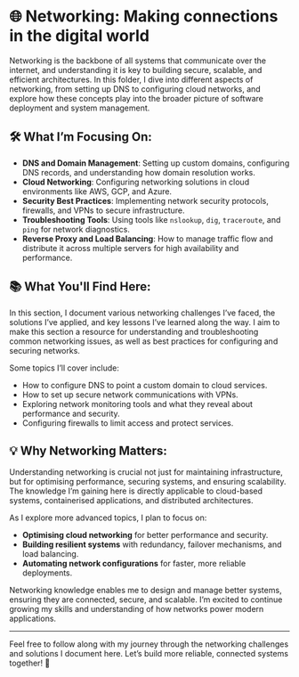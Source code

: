 # 🌐 Networking: Making connections in the digital world

Networking is the backbone of all systems that communicate over the internet, and understanding it is key to building secure, scalable, and efficient architectures. In this folder, I dive into different aspects of networking, from setting up DNS to configuring cloud networks, and explore how these concepts play into the broader picture of software deployment and system management.

## 🛠️ What I’m Focusing On:
- **DNS and Domain Management**: Setting up custom domains, configuring DNS records, and understanding how domain resolution works.
- **Cloud Networking**: Configuring networking solutions in cloud environments like AWS, GCP, and Azure.
- **Security Best Practices**: Implementing network security protocols, firewalls, and VPNs to secure infrastructure.
- **Troubleshooting Tools**: Using tools like `nslookup`, `dig`, `traceroute`, and `ping` for network diagnostics.
- **Reverse Proxy and Load Balancing**: How to manage traffic flow and distribute it across multiple servers for high availability and performance.

## 📚 What You'll Find Here:
In this section, I document various networking challenges I’ve faced, the solutions I’ve applied, and key lessons I’ve learned along the way. I aim to make this section a resource for understanding and troubleshooting common networking issues, as well as best practices for configuring and securing networks.

Some topics I’ll cover include:
- How to configure DNS to point a custom domain to cloud services.
- How to set up secure network communications with VPNs.
- Exploring network monitoring tools and what they reveal about performance and security.
- Configuring firewalls to limit access and protect services.

## 💡 Why Networking Matters:
Understanding networking is crucial not just for maintaining infrastructure, but for optimising performance, securing systems, and ensuring scalability. The knowledge I’m gaining here is directly applicable to cloud-based systems, containerised applications, and distributed architectures.

As I explore more advanced topics, I plan to focus on:
- **Optimising cloud networking** for better performance and security.
- **Building resilient systems** with redundancy, failover mechanisms, and load balancing.
- **Automating network configurations** for faster, more reliable deployments.

Networking knowledge enables me to design and manage better systems, ensuring they are connected, secure, and scalable. I’m excited to continue growing my skills and understanding of how networks power modern applications.

---

Feel free to follow along with my journey through the networking challenges and solutions I document here. Let’s build more reliable, connected systems together! 🚀
